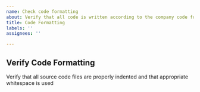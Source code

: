 ```yaml
---
name: Check code formatting
about: Verify that all code is written according to the company code formatting rules
title: Code Formatting
labels: ''
assignees: ''

---
```


## Verify Code Formatting

Verify that all source code files are properly indented and that appropriate whitespace is used
